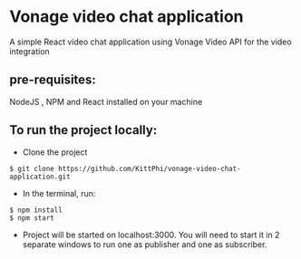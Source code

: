 # Vonage video chat application
A simple React video chat application using Vonage Video API for the video integration  

## pre-requisites: 
NodeJS , NPM and React installed on your machine

## To run the project locally: 
* Clone the project
```
$ git clone https://github.com/KittPhi/vonage-video-chat-application.git
```
* In the terminal, run: 
```
$ npm install
$ npm start
```
* Project will be started on localhost:3000. You will need to start it in 2 separate windows to run one as publisher and one as subscriber.
